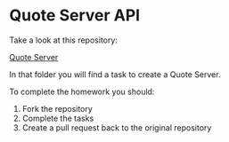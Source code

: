# Quote Server API

Take a look at this repository:

[Quote Server](https://github.com/CodeYourFuture/node-challenge-quote-server)

In that folder you will find a task to create a Quote Server.

To complete the homework you should:

1. Fork the repository
2. Complete the tasks
3. Create a pull request back to the original repository
